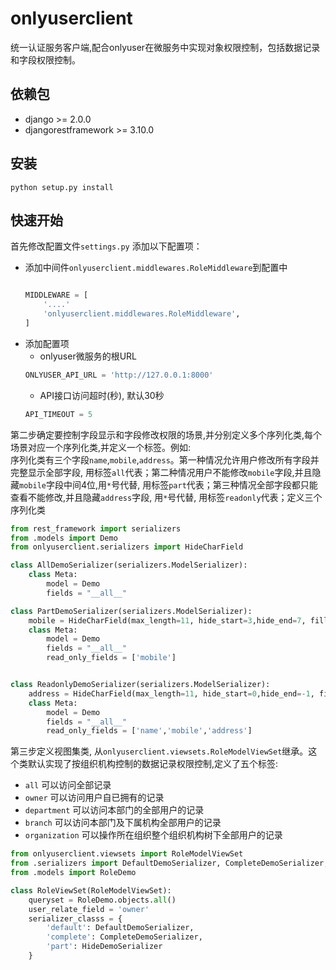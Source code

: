 # onlyuserclient

统一认证服务客户端,配合onlyuser在微服务中实现对象权限控制，包括数据记录和字段权限控制。    

## 依赖包
+ django >= 2.0.0
+ djangorestframework >= 3.10.0

## 安装
```shell
python setup.py install
```

## 快速开始

首先修改配置文件`settings.py`
添加以下配置项：
+ 添加中间件`onlyuserclient.middlewares.RoleMiddleware`到配置中
  ```python
  
  MIDDLEWARE = [
      '....'
      'onlyuserclient.middlewares.RoleMiddleware',
  ]  

  ```
+ 添加配置项
  * onlyuser微服务的根URL
  ```python
  ONLYUSER_API_URL = 'http://127.0.0.1:8000' 
  ```
  * API接口访问超时(秒), 默认30秒
  ```python
  API_TIMEOUT = 5
  ```

第二步确定要控制字段显示和字段修改权限的场景,并分别定义多个序列化类,每个场景对应一个序列化类,并定义一个标签。例如:    
序列化类有三个字段`name`,`mobile`,`address`。第一种情况允许用户修改所有字段并完整显示全部字段, 用标签`all`代表；第二种情况用户不能修改`mobile`字段,并且隐藏`mobile`字段中间4位,用`*`号代替, 用标签`part`代表；第三种情况全部字段都只能查看不能修改,并且隐藏`address`字段, 用`*`号代替, 用标签`readonly`代表；定义三个序列化类
```python
from rest_framework import serializers
from .models import Demo
from onlyuserclient.serializers import HideCharField

class AllDemoSerializer(serializers.ModelSerializer):
    class Meta:
        model = Demo
        fields = "__all__"

class PartDemoSerializer(serializers.ModelSerializer):
    mobile = HideCharField(max_length=11, hide_start=3,hide_end=7, fill_char='*')
    class Meta:
        model = Demo
        fields = "__all__"
        read_only_fields = ['mobile']


class ReadonlyDemoSerializer(serializers.ModelSerializer):
    address = HideCharField(max_length=11, hide_start=0,hide_end=-1, fill_char='*')
    class Meta:
        model = Demo
        fields = "__all__"
        read_only_fields = ['name','mobile','address']
```

第三步定义视图集类, 从`onlyuserclient.viewsets.RoleModelViewSet`继承。这个类默认实现了按组织机构控制的数据记录权限控制,定义了五个标签:    
+ `all` 可以访问全部记录
+ `owner` 可以访问用户自已拥有的记录
+ `department` 可以访问本部门的全部用户的记录
+ `branch` 可以访问本部门及下属机构全部用户的记录
+ `organization` 可以操作所在组织整个组织机构树下全部用户的记录

```python
from onlyuserclient.viewsets import RoleModelViewSet
from .serializers import DefaultDemoSerializer, CompleteDemoSerializer, HideDemoSerializer
from .models import RoleDemo

class RoleViewSet(RoleModelViewSet):
    queryset = RoleDemo.objects.all()
    user_relate_field = 'owner'
    serializer_classs = {
        'default': DefaultDemoSerializer,
        'complete': CompleteDemoSerializer,
        'part': HideDemoSerializer
    }


```